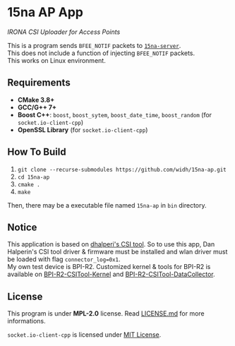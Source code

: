 # 15na AP App

<i>IRONA CSI Uploader for Access Points</i>

This is a program sends `BFEE_NOTIF` packets to [`15na-server`](https://github.com/widh/15na-server).\
This does not include a function of injecting `BFEE_NOTIF` packets.\
This works on Linux environment.

## Requirements

-   **CMake 3.8+**
-   **GCC/G++ 7+**
-   **Boost C++**: `boost`, `boost_sytem`, `boost_date_time`, `boost_random` (for `socket.io-client-cpp`)
-   **OpenSSL Library** (for `socket.io-client-cpp`)

## How To Build

1. `git clone --recurse-submodules https://github.com/widh/15na-ap.git`
2. `cd 15na-ap`
3. `cmake .`
4. `make`

Then, there may be a executable file named `15na-ap` in `bin` directory.

## Notice

This application is based on [dhalperi's CSI tool](https://dhalperi.github.io/linux-80211n-csitool/).
So to use this app, Dan Halperin's CSI tool driver & firmware must be installed and wlan driver must be loaded with flag `connector_log=0x1`.\
My own test device is BPI-R2. Customized kernel & tools for BPI-R2 is available on [BPI-R2-CSITool-Kernel](https://github.com/widh/BPI-R2-CSITool-Kernel) and [BPI-R2-CSITool-DataCollector](https://github.com/widh/BPI-R2-CSITool-DataCollector).

## License

This program is under **MPL-2.0** license. Read [LICENSE.md](LICENSE.md) for more informations.

`socket.io-client-cpp` is licensed under [MIT License](https://github.com/socketio/socket.io-client-cpp/blob/master/LICENSE).
